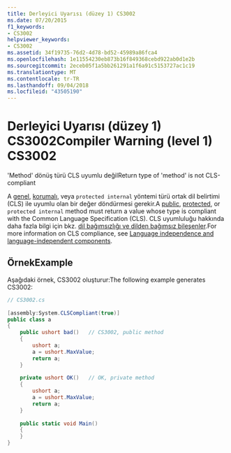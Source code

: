 ```yaml
---
title: Derleyici Uyarısı (düzey 1) CS3002
ms.date: 07/20/2015
f1_keywords:
- CS3002
helpviewer_keywords:
- CS3002
ms.assetid: 34f19735-76d2-4d78-bd52-45989a86fca4
ms.openlocfilehash: 1e11554230eb873b16f849368cebd922ab0d1e2b
ms.sourcegitcommit: 2eceb05f1a5bb261291a1f6a91c5153727ac1c19
ms.translationtype: MT
ms.contentlocale: tr-TR
ms.lasthandoff: 09/04/2018
ms.locfileid: "43505190"
---
```

# <a name="compiler-warning-level-1-cs3002"></a><span data-ttu-id="40988-102">Derleyici Uyarısı (düzey 1) CS3002</span><span class="sxs-lookup"><span data-stu-id="40988-102">Compiler Warning (level 1) CS3002</span></span>
<span data-ttu-id="40988-103">'Method' dönüş türü CLS uyumlu değil</span><span class="sxs-lookup"><span data-stu-id="40988-103">Return type of 'method' is not CLS-compliant</span></span>  
  
 <span data-ttu-id="40988-104">A [genel](../../csharp/language-reference/keywords/public.md), [korumalı](../../csharp/language-reference/keywords/protected.md), veya `protected internal` yöntemi türü ortak dil belirtimi (CLS) ile uyumlu olan bir değer döndürmesi gerekir.</span><span class="sxs-lookup"><span data-stu-id="40988-104">A [public](../../csharp/language-reference/keywords/public.md), [protected](../../csharp/language-reference/keywords/protected.md), or `protected internal` method must return a value whose type is compliant with the Common Language Specification (CLS).</span></span> <span data-ttu-id="40988-105">CLS uyumluluğu hakkında daha fazla bilgi için bkz. [dil bağımsızlığı ve dilden bağımsız bileşenler](~/docs/standard/language-independence.md).</span><span class="sxs-lookup"><span data-stu-id="40988-105">For more information on CLS compliance, see [Language independence and language-independent components](~/docs/standard/language-independence.md).</span></span>  
  
## <a name="example"></a><span data-ttu-id="40988-106">Örnek</span><span class="sxs-lookup"><span data-stu-id="40988-106">Example</span></span>  
 <span data-ttu-id="40988-107">Aşağıdaki örnek, CS3002 oluşturur:</span><span class="sxs-lookup"><span data-stu-id="40988-107">The following example generates CS3002:</span></span>  
  
```csharp  
// CS3002.cs  
  
[assembly:System.CLSCompliant(true)]  
public class a  
{  
    public ushort bad()   // CS3002, public method  
    {  
        ushort a;  
        a = ushort.MaxValue;  
        return a;  
    }  
  
    private ushort OK()   // OK, private method  
    {  
        ushort a;  
        a = ushort.MaxValue;  
        return a;  
    }  
  
    public static void Main()  
    {  
    }  
}  
```
